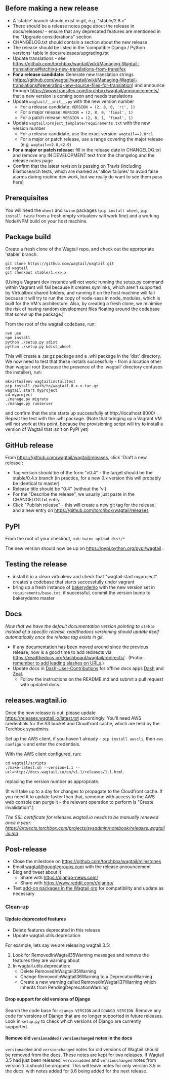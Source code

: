 ## Before making a new release

* A 'stable' branch should exist in git, e.g. "stable/2.8.x"
* There should be a release notes page about the release in docs/releases/ - ensure that any deprecated features are mentioned in the "Upgrade considerations" section
* CHANGELOG.txt should contain a section about the new release
* The release should be listed in the 'compatible Django / Python versions' table in docs/releases/upgrading.rst
* Update translations - see https://github.com/torchbox/wagtail/wiki/Managing-Wagtail-translations#fetching-new-translations-from-transifex
* **For a release candidate:** Generate new translation strings (https://github.com/wagtail/wagtail/wiki/Managing-Wagtail-translations#generating-new-source-files-for-translation) and announce through https://www.transifex.com/torchbox/wagtail/announcements/ that a new version is coming soon and needs translations
* Update `wagtail/__init__.py` with the new version number
  * For a release candidate: `VERSION = (2, 8, 0, 'rc', 1)`
  * For a major release: `VERSION = (2, 8, 0, 'final', 1)`
  * For a patch release: `VERSION = (2, 8, 1, 'final', 1)`
* Update `wagtail/project_template/requirements.txt` with the new version number
  * For a release candidate, use the exact version: `wagtail==2.8rc1`
  * For a major or patch release, use a range covering the major release (e.g. `wagtail>=2.8,<2.9`)
* **For a major or patch release:** fill in the release date in CHANGELOG.txt and remove any IN DEVELOPMENT text from the changelog and the release notes page
* Confirm that the latest revision is passing on Travis (including Elasticsearch tests, which are marked as 'allow failures' to avoid false alarms during routine dev work, but we really do want to see them pass here)

## Prerequisites

You will need the `wheel` and `twine` packages (`pip install wheel`, `pip install twine` from a fresh empty virtualenv will work fine) and a working Node/NPM build on your host machine.

## Package build

Create a fresh clone of the Wagtail repo, and check out the appropriate 'stable' branch.

    git clone https://github.com/wagtail/wagtail.git
    cd wagtail
    git checkout stable/1.<x>.x

(Using a Vagrant dev instance will not work: running the setup.py command within Vagrant will fail because it creates symlinks, which aren't supported by Virtualbox shared folders; and running it on the host machine will fail because it will try to run the copy of node-sass in node_modules, which is built for the VM's architecture. Also, by creating a fresh clone, we minimise the risk of having random development files floating around the codebase that screw up the package.)

From the root of the wagtail codebase, run:

    nvm use
    npm install
    python ./setup.py sdist
    python ./setup.py bdist_wheel

This will create a .tar.gz package and a .whl package in the 'dist' directory. We now need to test that these installs successfully - from a location other than wagtail root (because the presence of the 'wagtail' directory confuses the installer), run:

    mkvirtualenv wagtailinstalltest
    pip install /path/to/wagtail-0.x.x.tar.gz
    wagtail start myproject
    cd myproject
    ./manage.py migrate
    ./manage.py runserver

and confirm that the site starts up successfully at http://localhost:8000/ . Repeat the test with the .whl package. (Note that bringing up a Vagrant VM will not work at this point, because the provisioning script will try to install a version of Wagtail that isn't on PyPI yet)

## GitHub release

From https://github.com/wagtail/wagtail/releases, click 'Draft a new release':

* Tag version should be of the form "v0.4" - the target should be the stable/0.4.x branch (in practice, for a new 0.x version this will probably be identical to master)
* Release title should be "0.4" (without the 'v')
* For the "Describe the release", we usually just paste in the CHANGELOG.txt entry
* Click "Publish release" - this will create a new git tag for the release, and a new entry on https://github.com/torchbox/wagtail/releases

## PyPI

From the root of your checkout, run: `twine upload dist/*`

The new version should now be up on https://pypi.python.org/pypi/wagtail .

## Testing the release

  - install it in a clean virtualenv and check that "wagtail start myproject" creates a codebase that starts successfully under vagrant
  - bring up a fresh instance of [bakerydemo](https://github.com/wagtail/bakerydemo) with the new version set in `requirements/base.txt`; if successful, commit the version bump to bakerydemo master

## Docs

_Now that we have the default documentation version pointing to `stable` instead of a specific release, readthedocs versioning should update itself automatically once the release tag exists in git._

* If any documentation has been moved around since the previous release, now is a good time to add redirects via https://readthedocs.org/dashboard/wagtail/redirects/ . (Protip: [remember to add leading slashes on URLs](https://github.com/rtfd/readthedocs.org/issues/1826#issuecomment-247995569).)
* Update docs in [Dash-User-Contributions](https://github.com/Kapeli/Dash-User-Contributions/tree/master/docsets/Wagtail) for offline docs apps [Dash](https://kapeli.com/dash) and [Zeal](https://zealdocs.org/).
  * Follow the instructions on the README.md and submit a pull request with updated docs.

## releases.wagtail.io

Once the new release is out, please update https://releases.wagtail.io/latest.txt accordingly. You'll need AWS credentials for the S3 bucket and Cloudfront cache, which are held by the Torchbox sysadmins.

Set up the AWS client, if you haven't already - `pip install awscli`, then `aws configure` and enter the credentials.

With the AWS client configured, run:

    cd wagtail/scripts
    ./make-latest.sh --version=1.1 --url=http://docs.wagtail.io/en/v1.1/releases/1.1.html

replacing the version number as appropriate.

(It will take up to a day for changes to propagate to the Cloudfront cache. If you need it to update faster than that, someone with access to the AWS web console can purge it - the relevant operation to perform is "Create invalidation".)

_The SSL certificate for releases.wagtail.io needs to be manually renewed once a year: https://projects.torchbox.com/projects/sysadmin/notebook/releases.wagtail.io.md_

## Post-release

* Close the milestone on https://github.com/torchbox/wagtail/milestones
* Email wagtail@googlegroups.com with the release announcement
* Blog and tweet about it
  * Share with https://django-news.com/
  * Share with https://www.reddit.com/r/django/
* Test [add-on packages in the Wagtail org](https://paper.dropbox.com/doc/Wagtail-organisation-subprojects--A0vEPub7dKgN_SsWZVYB6CZDAg-15Cg4kQNtE0LaJ6pVTrrQ) for compatibility and update as necessary

### Clean-up

#### Update deprecated features

 - Delete features deprecated in this release
 - Update wagtail.utils.deprecation

For example, lets say we are releasing wagtail 3.5:

1. Look for RemovedInWagtail35Warning messages and remove the features they are warning about
2. In wagtail.utils.deprecation:
    - Delete RemovedInWagtail35Warning
    - Change RemovedInWagtail36Warning to a DeprecationWarning
    - Create a new warning called RemovedInWagtail37Warning which inherits from PendingDeprecationWarning

#### Drop support for old versions of Django

Search the code base for `django.VERSION` and `DJANGO_VERSION`. Remove any code for versions of Django that are no longer supported in future releases. Look in `setup.py` to check which versions of Django are currently supported.

#### Remove old `versionadded` / `versionchanged` notes in the docs

`versionadded` and `versionchanged` notes for old versions of Wagtail should be removed from the docs. These notes are kept for two releases. If Wagtail 3.5 had just been released, `versionadded` and `versionchanged` notes from version `3.4` should be dropped. This will leave notes for only version 3.5 in the docs, with notes added for 3.6 being added for the next release.